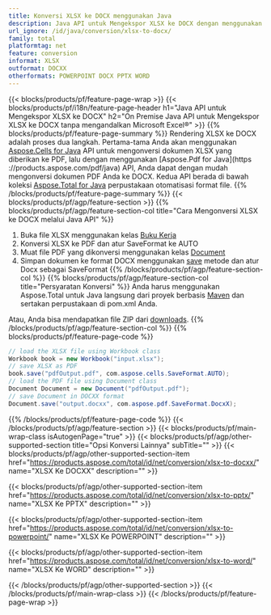 ```yaml
---
title: Konversi XLSX ke DOCX menggunakan Java
description: Java API untuk Mengekspor XLSX ke DOCX dengan menggunakan Excel atau Word
url_ignore: /id/java/conversion/xlsx-to-docx/
family: total
platformtag: net
feature: conversion
informat: XLSX
outformat: DOCXX
otherformats: POWERPOINT DOCX PPTX WORD
---
```

{{< blocks/products/pf/feature-page-wrap >}}
{{< blocks/products/pf/i18n/feature-page-header h1="Java API untuk Mengekspor XLSX ke DOCX" h2="On Premise Java API untuk Mengekspor XLSX ke DOCX tanpa mengandalkan Microsoft Excel&reg;" >}}
{{% blocks/products/pf/feature-page-summary %}}
Rendering XLSX ke DOCX adalah proses dua langkah. Pertama-tama Anda akan menggunakan [Aspose.Cells for Java](https://products.aspose.com/cells/java) API untuk mengonversi dokumen XLSX yang diberikan ke PDF, lalu dengan menggunakan [Aspose.Pdf for Java](https ://products.aspose.com/pdf/java) API, Anda dapat dengan mudah mengonversi dokumen PDF Anda ke DOCX. Kedua API berada di bawah koleksi [Aspose.Total for Java](https://products.aspose.com/total/java/) perpustakaan otomatisasi format file.
{{% /blocks/products/pf/feature-page-summary  %}}
{{< blocks/products/pf/agp/feature-section >}}
{{% blocks/products/pf/agp/feature-section-col title="Cara Mengonversi XLSX ke DOCX melalui Java API" %}}
1. Buka file XLSX menggunakan kelas [Buku Kerja](https://apireference.aspose.com/cells/java/com.aspose.cells/Workbook)
2. Konversi XLSX ke PDF dan atur SaveFormat ke AUTO
3. Muat file PDF yang dikonversi menggunakan kelas [Document](https://apireference.aspose.com/pdf/java/com.aspose.pdf/Document)
4. Simpan dokumen ke format DOCX menggunakan [save](https://apireference.aspose.com/pdf/java/com.aspose.pdf/Document#save-java.lang.String-com.aspose.pdf.SaveOptions-) metode dan atur Docx sebagai SaveFormat
{{% /blocks/products/pf/agp/feature-section-col %}}
{{% blocks/products/pf/agp/feature-section-col title="Persyaratan Konversi" %}}
Anda harus menggunakan Aspose.Total untuk Java langsung dari proyek berbasis [Maven](https://repository.aspose.com/webapp/#/artifacts/browse/tree/General/repo/com/aspose/aspose-total) dan sertakan perpustakaan di pom.xml Anda.

Atau, Anda bisa mendapatkan file ZIP dari [downloads](https://downloads.aspose.com/total/java).
{{% /blocks/products/pf/agp/feature-section-col %}}
{{% blocks/products/pf/feature-page-code %}}
```cs
// load the XLSX file using Workbook class
Workbook book = new Workbook("input.xlsx");
// save XLSX as PDF
book.save("pdfOutput.pdf", com.aspose.cells.SaveFormat.AUTO);
// load the PDF file using Document class
Document Document = new Document("pdfOutput.pdf");
// save Document in DOCXX format
Document.save("output.docxx", com.aspose.pdf.SaveFormat.DocxX);  
```
{{% /blocks/products/pf/feature-page-code %}}
{{< /blocks/products/pf/agp/feature-section >}}
{{< blocks/products/pf/main-wrap-class isAutogenPage="true" >}}
{{< blocks/products/pf/agp/other-supported-section title="Opsi Konversi Lainnya" subTitle="" >}}
{{< blocks/products/pf/agp/other-supported-section-item href="https://products.aspose.com/total/id/net/conversion/xlsx-to-docxx/" name="XLSX Ke DOCXX" description="" >}}

{{< blocks/products/pf/agp/other-supported-section-item href="https://products.aspose.com/total/id/net/conversion/xlsx-to-pptx/" name="XLSX Ke PPTX" description="" >}}

{{< blocks/products/pf/agp/other-supported-section-item href="https://products.aspose.com/total/id/net/conversion/xlsx-to-powerpoint/" name="XLSX Ke POWERPOINT" description="" >}}

{{< blocks/products/pf/agp/other-supported-section-item href="https://products.aspose.com/total/id/net/conversion/xlsx-to-word/" name="XLSX Ke WORD" description="" >}}


{{< /blocks/products/pf/agp/other-supported-section >}}
{{< /blocks/products/pf/main-wrap-class >}}
{{< /blocks/products/pf/feature-page-wrap >}}